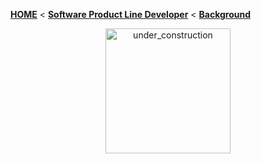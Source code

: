 <!-- Breadcrumb -->
[**HOME**](https://github.com/tthuem/FeatureIDE/wiki) < [**Software Product Line Developer**](https://github.com/tthuem/FeatureIDE/wiki/Software-Product-Line-Developer) < [**Background**](https://github.com/tthuem/FeatureIDE/wiki/Background)

<!-- Introduction -->

<!-- Outline -->

<!-- Content -->

<td width="265px">
	<p align="center">
		<img height="200" width="200" alt="under_construction" src="https://github.com/tthuem/FeatureIDE/wiki/Assets/Home/under_construction.png">
	</p>
</td>
